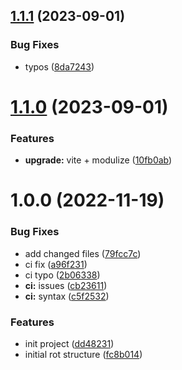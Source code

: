 ## [1.1.1](https://github.com/paulAlexSerban/tpl--reactjs/compare/v1.1.0...v1.1.1) (2023-09-01)


### Bug Fixes

* typos ([8da7243](https://github.com/paulAlexSerban/tpl--reactjs/commit/8da72434ae700c2c4146b0ddaac9ad424e12f879))

# [1.1.0](https://github.com/paulAlexSerban/tpl--reactjs/compare/v1.0.0...v1.1.0) (2023-09-01)


### Features

* **upgrade:** vite + modulize ([10fb0ab](https://github.com/paulAlexSerban/tpl--reactjs/commit/10fb0abbc5e9dac1164a0c32d6bf85849f7774de))

# 1.0.0 (2022-11-19)


### Bug Fixes

* add changed files ([79fcc7c](https://github.com/paulAlexSerban/tpl--reactjs/commit/79fcc7c2fb16bd044ac5646c35b045005c64e93e))
* ci fix ([a96f231](https://github.com/paulAlexSerban/tpl--reactjs/commit/a96f23187bfd9d191fdcd4c8fa72df9088911906))
* ci typo ([2b06338](https://github.com/paulAlexSerban/tpl--reactjs/commit/2b063381f349bc545ae1eed898a5d8e4a4c9c1de))
* **ci:** issues ([cb23611](https://github.com/paulAlexSerban/tpl--reactjs/commit/cb236113c64aac785ac150a4f82bf354e92cb37e))
* **ci:** syntax ([c5f2532](https://github.com/paulAlexSerban/tpl--reactjs/commit/c5f2532fb72d83370be6c3ab77977ea6a643271d))


### Features

* init project ([dd48231](https://github.com/paulAlexSerban/tpl--reactjs/commit/dd48231c499ec8a15aef80502e5cee3c64529cd9))
* initial rot structure ([fc8b014](https://github.com/paulAlexSerban/tpl--reactjs/commit/fc8b01409f033cd87292dbe037c3a895cd06630e))
